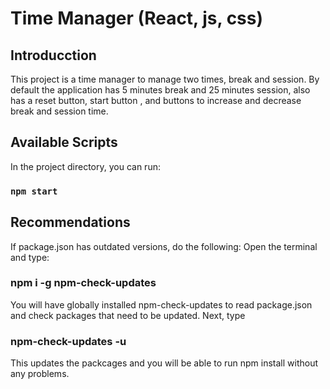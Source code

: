 # Time Manager (React, js, css)

## Introducction

This project is a time manager to manage two times, break and session.
By default the application has 5 minutes break and 25 minutes session,
also has a reset button, start button , and buttons to increase and
decrease break and session time.

## Available Scripts

In the project directory, you can run:

### `npm start`

## Recommendations

If package.json has outdated versions, do the following:
Open the terminal and type:

### npm i -g npm-check-updates

You will have globally installed npm-check-updates to read package.json and check
packages that need to be updated.
Next, type

### npm-check-updates -u

This updates the packcages and you will be able to run npm install without any problems.
